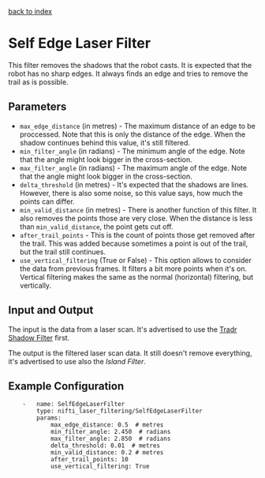 [back to index](index.md)

# Self Edge Laser Filter
This filter removes the shadows that the robot casts. It is expected that the robot has no sharp edges. It always finds an edge and tries to remove the trail as is possible.

## Parameters
* `max_edge_distance` (in metres) - The maximum distance of an edge to be proccessed. Note that this is only the distance of the edge. When the shadow continues behind this value, it's still filtered.
* `min_filter_angle` (in radians) - The minimum angle of the edge. Note that the angle might look bigger in the cross-section.
* `max_filter_angle` (in radians) - The maximum angle of the edge. Note that the angle might look bigger in the cross-section.
* `delta_threshold` (in metres) - It's expected that the shadows are lines. However, there is also some noise, so this value says, how much the points can differ.
* `min_valid_distance` (in metres) - There is another function of this filter. It also removes the points those are very close. When the distance is less than `min_valid_distance`, the point gets cut off.
* `after_trail_points` - This is the count of points those get removed after the trail. This was added because sometimes a point is out of the trail, but the trail still continues.
* `use_vertical_filtering` (True or False) - This option allows to consider the data from previous frames. It filters a bit more points when it's on. Vertical filtering makes the same as the normal (horizontal) filtering, but vertically.

## Input and Output
The input is the data from a laser scan. It's advertised to use the [Tradr Shadow Filter](TradrShadowFilter.md) first.

The output is the filtered laser scan data. It still doesn't remove everything, it's advertised to use also the *Island Filter*.

## Example Configuration
```
    -   name: SelfEdgeLaserFilter
        type: nifti_laser_filtering/SelfEdgeLaserFilter
        params:
            max_edge_distance: 0.5  # metres
            min_filter_angle: 2.450  # radians
            max_filter_angle: 2.850  # radians
            delta_threshold: 0.01  # metres
            min_valid_distance: 0.2 # metres
            after_trail_points: 10
            use_vertical_filtering: True
```
